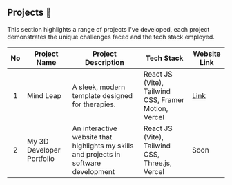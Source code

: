 ## Projects 🚀

This section highlights a range of projects I've developed, each project demonstrates the unique challenges faced and the tech stack employed.

| No | Project Name | Project Description                              | Tech Stack             | Website Link |
| :--: | ---------- | ------------------------------------------------ | ---------------------- | ---- |
|  1   | Mind Leap  | A sleek, modern template designed for therapies. | React JS (Vite), Tailwind CSS, Framer Motion, Vercel | [Link](https://mindleap-deploy.vercel.app/) |
|  2   | My 3D Developer Portfolio  | An interactive website that highlights my skills and projects in software development | React JS (Vite), Tailwind CSS, Three.js, Vercel | Soon |
